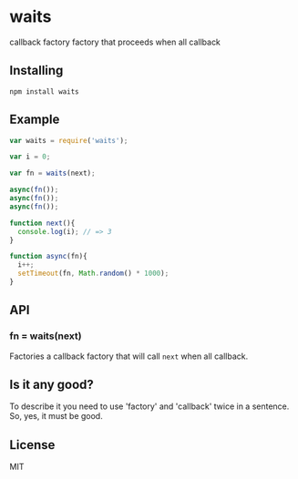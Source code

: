 
# waits

callback factory factory that proceeds when all callback

## Installing

`npm install waits`

## Example

```js
var waits = require('waits');

var i = 0;

var fn = waits(next);

async(fn());
async(fn());
async(fn());

function next(){
  console.log(i); // => 3
}

function async(fn){
  i++;
  setTimeout(fn, Math.random() * 1000);
}
```

## API

### fn = waits(next)

Factories a callback factory that will
call `next` when all callback.

## Is it any good?

To describe it you need to use 'factory' and 'callback' twice
in a sentence. So, yes, it must be good.

## License

MIT
